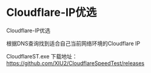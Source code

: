 # Cloudflare-IP优选
Cloudflare-IP优选

根据DNS查询找到适合自己当前网络环境的Cloudflare IP





CloudflareST.exe  下载地址：https://github.com/XIU2/CloudflareSpeedTest/releases
